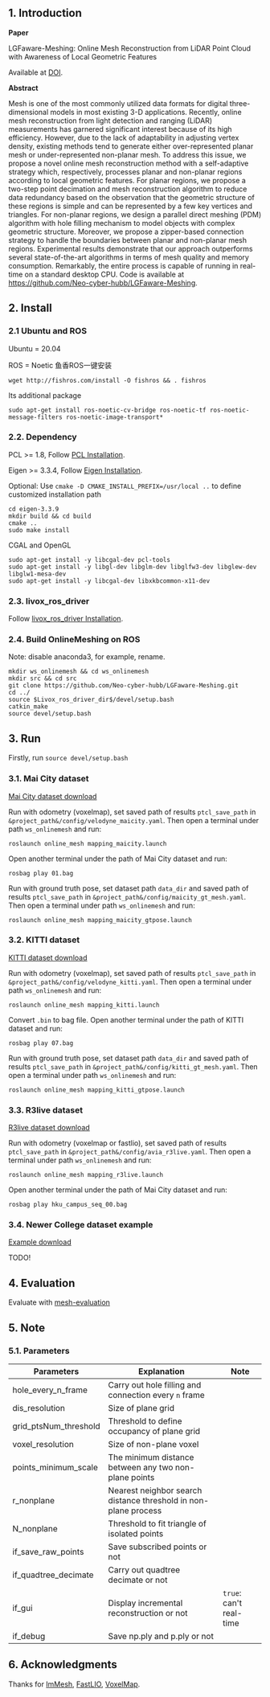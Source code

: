 ## 1. Introduction
**Paper**

LGFaware-Meshing: Online Mesh Reconstruction from LiDAR Point Cloud with Awareness of Local Geometric Features 

Available at [DOI](x).

**Abstract**

Mesh is one of the most commonly utilized data formats for digital three-dimensional models in most existing 3-D applications. Recently, online mesh reconstruction from light detection and ranging (LiDAR) measurements has garnered significant interest because of its high efficiency. However, due to the lack of adaptability in adjusting vertex density, existing methods tend to generate either over-represented planar mesh or under-represented non-planar mesh. To address this issue, we propose a novel online mesh reconstruction method with a self-adaptive strategy which, respectively, processes planar and non-planar regions according to local geometric features. For planar regions, we propose a two-step point decimation and mesh reconstruction algorithm to reduce data redundancy based on the observation that the geometric structure of these regions is simple and can be represented by a few key vertices and triangles. For non-planar regions, we design a parallel direct meshing (PDM) algorithm with hole filling mechanism to model objects with complex geometric structure. Moreover, we propose a zipper-based connection strategy to handle the boundaries between planar and non-planar mesh regions. Experimental results demonstrate that our approach outperforms several
state-of-the-art algorithms in terms of mesh quality and memory consumption. Remarkably, the entire process is capable of running in real-time on a standard desktop CPU. Code is available at https://github.com/Neo-cyber-hubb/LGFaware-Meshing.

## 2. Install
### 2.1 **Ubuntu** and **ROS**
Ubuntu = 20.04

ROS    = Noetic  鱼香ROS一键安装
```
wget http://fishros.com/install -O fishros && . fishros
```
Its additional package
```
sudo apt-get install ros-noetic-cv-bridge ros-noetic-tf ros-noetic-message-filters ros-noetic-image-transport*
```

### 2.2. **Dependency**
PCL    >= 1.8,   Follow [PCL Installation](http://www.pointclouds.org/downloads/linux.html).

Eigen  >= 3.3.4, Follow [Eigen Installation](http://eigen.tuxfamily.org/index.php?title=Main_Page).

Optional: Use ```cmake -D CMAKE_INSTALL_PREFIX=/usr/local ..``` to define customized installation path
```
cd eigen-3.3.9
mkdir build && cd build
cmake ..
sudo make install
```

CGAL and OpenGL
```
sudo apt-get install -y libcgal-dev pcl-tools
sudo apt-get install -y libgl-dev libglm-dev libglfw3-dev libglew-dev libglw1-mesa-dev 
sudo apt-get install -y libcgal-dev libxkbcommon-x11-dev
```


### 2.3. **livox_ros_driver**
Follow [livox_ros_driver Installation](https://github.com/Livox-SDK/livox_ros_driver).

### 2.4. **Build OnlineMeshing on ROS**
Note: disable anaconda3, for example, rename.
```
mkdir ws_onlinemesh && cd ws_onlinemesh
mkdir src && cd src
git clone https://github.com/Neo-cyber-hubb/LGFaware-Meshing.git
cd ../
source $Livox_ros_driver_dir$/devel/setup.bash
catkin_make 
source devel/setup.bash
```

## 3. Run
Firstly, run ```source devel/setup.bash```

### 3.1. **Mai City dataset**
[Mai City dataset download](https://www.ipb.uni-bonn.de/data/mai-city-dataset/)

Run with odometry (voxelmap), set saved path of results ``ptcl_save_path`` in ```&project_path&/config/velodyne_maicity.yaml```. Then open a terminal under path ```ws_onlinemesh``` and run:
```
roslaunch online_mesh mapping_maicity.launch
```
Open another terminal under the path of Mai City dataset and run:
```
rosbag play 01.bag
```
Run with ground truth pose, set dataset path ```data_dir``` and saved path of results ``ptcl_save_path`` in ```&project_path&/config/maicity_gt_mesh.yaml```. Then open a terminal under path ```ws_onlinemesh``` and run:
```
roslaunch online_mesh mapping_maicity_gtpose.launch
```

### 3.2. **KITTI dataset**
[KITTI dataset download](https://www.cvlibs.net/datasets/kitti/eval_odometry.php)

Run with odometry (voxelmap), set saved path of results ``ptcl_save_path`` in ```&project_path&/config/velodyne_kitti.yaml```. Then open a terminal under path ```ws_onlinemesh``` and run:
```
roslaunch online_mesh mapping_kitti.launch
```
Convert ```.bin``` to bag file. Open another terminal under the path of KITTI dataset and run:
```
rosbag play 07.bag
```
Run with ground truth pose, set dataset path ```data_dir``` and saved path of results ``ptcl_save_path`` in ```&project_path&/config/kitti_gt_mesh.yaml```. Then open a terminal under path ```ws_onlinemesh``` and run:
```
roslaunch online_mesh mapping_kitti_gtpose.launch
```

### 3.3. **R3live dataset**
[R3live dataset download](https://github.com/hku-mars/r3live)

Run with odometry (voxelmap or fastlio), set saved path of results ``ptcl_save_path`` in ```&project_path&/config/avia_r3live.yaml```. Then open a terminal under path ```ws_onlinemesh``` and run:
```
roslaunch online_mesh mapping_r3live.launch
```
Open another terminal under the path of Mai City dataset and run:
```
rosbag play hku_campus_seq_00.bag
```

### 3.4. **Newer College dataset example**
[Example download]()

TODO!

## 4. Evaluation
Evaluate with [mesh-evaluation](https://github.com/Neo-cyber-hubb/mesh-evaluation)

## 5. Note
### 5.1. **Parameters**
| Parameters | Explanation | Note |
|----------|------|------|
| hole_every_n_frame | Carry out hole filling and connection every ```n``` frame|  |
| dis_resolution | Size of plane grid |  |
| grid_ptsNum_threshold | Threshold to define occupancy of plane grid|  |
| voxel_resolution | Size of non-plane voxel |  |
| points_minimum_scale | The minimum distance between any two non-plane points  |  |
| r_nonplane | Nearest neighbor search distance threshold in non-plane process |  |
| N_nonplane | Threshold to fit triangle of isolated points|  |
| if_save_raw_points | Save subscribed points or not |  |
| if_quadtree_decimate | Carry out quadtree decimate or not |  |
| if_gui | Display incremental reconstruction or not | ```true```: can't real-time |
| if_debug | Save np.ply and p.ply or not|  |


## 6. Acknowledgments
Thanks for [ImMesh](https://github.com/hku-mars/ImMesh), 
[FastLIO](https://github.com/hku-mars/FAST_LIO),
[VoxelMap](https://github.com/hku-mars/VoxelMap).
